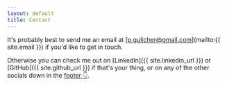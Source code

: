 ```yaml
---
layout: default
title: Contact
---
```


It's probably best to send me an email at [p.gulicher@gmail.com](mailto:{{ site.email }}) if you'd like to get in touch.

Otherwise you can check me out on [LinkedIn]({{ site.linkedin_url }}) or [GitHub]({{ site.github_url }}) if that's your thing, or on any of the other socials down in the [footer 👇](#footer).
